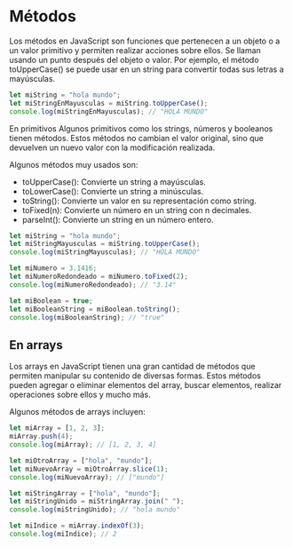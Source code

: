 # Métodos

Los métodos en JavaScript son funciones que pertenecen a un objeto o a un valor primitivo y permiten realizar acciones sobre ellos. Se llaman usando un punto después del objeto o valor. Por ejemplo, el método toUpperCase() se puede usar en un string para convertir todas sus letras a mayúsculas.

```javascript
let miString = "hola mundo";
let miStringEnMayusculas = miString.toUpperCase();
console.log(miStringEnMayusculas); // "HOLA MUNDO"
```

En primitivos
Algunos primitivos como los strings, números y booleanos tienen métodos. Estos métodos no cambian el valor original, sino que devuelven un nuevo valor con la modificación realizada.

Algunos métodos muy usados son:

- toUpperCase(): Convierte un string a mayúsculas.
- toLowerCase(): Convierte un string a minúsculas.
- toString(): Convierte un valor en su representación como string.
- toFixed(n): Convierte un número en un string con n decimales.
- parseInt(): Convierte un string en un número entero.

```javascript
let miString = "hola mundo";
let miStringMayusculas = miString.toUpperCase();
console.log(miStringMayusculas); // "HOLA MUNDO"

let miNumero = 3.1416;
let miNumeroRedondeado = miNumero.toFixed(2);
console.log(miNumeroRedondeado); // "3.14"

let miBoolean = true;
let miBooleanString = miBoolean.toString();
console.log(miBooleanString); // "true"
```

## En arrays

Los arrays en JavaScript tienen una gran cantidad de métodos que permiten manipular su contenido de diversas formas. Estos métodos pueden agregar o eliminar elementos del array, buscar elementos, realizar operaciones sobre ellos y mucho más.

Algunos métodos de arrays incluyen:

```javascript
let miArray = [1, 2, 3];
miArray.push(4);
console.log(miArray); // [1, 2, 3, 4]

let miOtroArray = ["hola", "mundo"];
let miNuevoArray = miOtroArray.slice(1);
console.log(miNuevoArray); // ["mundo"]

let miStringArray = ["hola", "mundo"];
let miStringUnido = miStringArray.join(" ");
console.log(miStringUnido); // "hola mundo"

let miIndice = miArray.indexOf(3);
console.log(miIndice); // 2
```

